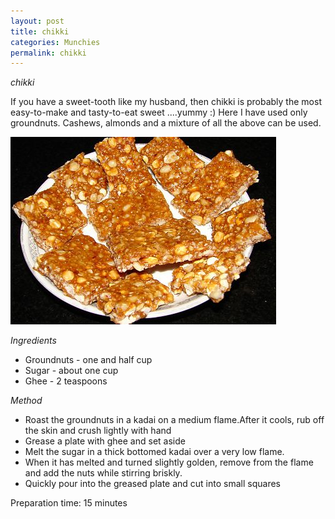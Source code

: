 ```yaml
---
layout: post
title: chikki
categories: Munchies
permalink: chikki
---
```


_chikki_

If you have a sweet-tooth like my husband, then chikki is probably the most easy-to-make and tasty-to-eat sweet  ....yummy :) Here I have used only groundnuts. Cashews, almonds and a mixture of all the above can be used.

<img src="/images/94t.jpg" style="height:300px;width:425px" />

_Ingredients_
* Groundnuts - one and half cup
* Sugar - about one cup
* Ghee - 2 teaspoons

_Method_

* Roast the groundnuts in a kadai on a medium flame.After it cools, rub off the skin and crush lightly with hand
* Grease a plate with ghee and set aside
* Melt the sugar in a thick bottomed kadai over a very low flame.
* When it has melted and turned slightly golden, remove from the flame and add the nuts while stirring briskly.
* Quickly pour into the greased plate and cut into small squares

Preparation time: 15 minutes 
